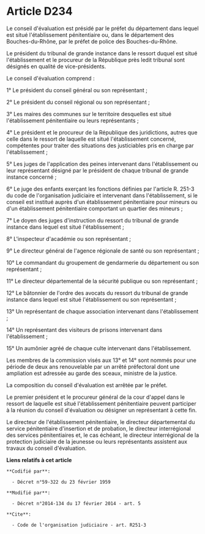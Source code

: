 # Article D234

Le conseil d'évaluation est présidé par le préfet du département dans lequel est situé l'établissement pénitentiaire ou, dans
le département des Bouches-du-Rhône, par le préfet de police des Bouches-du-Rhône. 

Le président du tribunal de grande instance dans le ressort duquel est situé l'établissement et le procureur de la République
près ledit tribunal sont désignés en qualité de vice-présidents. 

Le conseil d'évaluation comprend : 

1° Le président du conseil général ou son représentant ; 

2° Le président du conseil régional ou son représentant ; 

3° Les maires des communes sur le territoire desquelles est situé l'établissement pénitentiaire ou leurs représentants ; 

4° Le président et le procureur de la République des juridictions, autres que celle dans le ressort de laquelle est situé
l'établissement concerné, compétentes pour traiter des situations des justiciables pris en charge par l'établissement ; 

5° Les juges de l'application des peines intervenant dans l'établissement ou leur représentant désigné par le président de
chaque tribunal de grande instance concerné ; 

6° Le juge des enfants exerçant les fonctions définies par l'article R. 251-3 du code de l'organisation judiciaire et
intervenant dans l'établissement, si le conseil est institué auprès d'un établissement pénitentiaire pour mineurs ou d'un
établissement pénitentiaire comportant un quartier des mineurs ; 

7° Le doyen des juges d'instruction du ressort du tribunal de grande instance dans lequel est situé l'établissement ; 

8° L'inspecteur d'académie ou son représentant ; 

9° Le directeur général de l'agence régionale de santé ou son représentant ; 

10° Le commandant du groupement de gendarmerie du département ou son représentant ; 

11° Le directeur départemental de la sécurité publique ou son représentant ; 

12° Le bâtonnier de l'ordre des avocats du ressort du tribunal de grande instance dans lequel est situé l'établissement ou
son représentant ; 

13° Un représentant de chaque association intervenant dans l'établissement ; 

14° Un représentant des visiteurs de prisons intervenant dans l'établissement ; 

15° Un aumônier agréé de chaque culte intervenant dans l'établissement. 

Les membres de la commission visés aux 13° et 14° sont nommés pour une période de deux ans renouvelable par un arrêté
préfectoral dont une ampliation est adressée au garde des sceaux, ministre de la justice. 

La composition du conseil d'évaluation est arrêtée par le préfet. 

Le premier président et le procureur général de la cour d'appel dans le ressort de laquelle est situé l'établissement
pénitentiaire peuvent participer à la réunion du conseil d'évaluation ou désigner un représentant à cette fin. 

Le directeur de l'établissement pénitentiaire, le directeur départemental du service pénitentiaire d'insertion et de
probation, le directeur interrégional des services pénitentiaires et, le cas échéant, le directeur interrégional de la
protection judiciaire de la jeunesse ou leurs représentants assistent aux travaux du conseil d'évaluation.

**Liens relatifs à cet article**

	**Codifié par**:

	  - Décret n°59-322 du 23 février 1959

	**Modifié par**:

	  - Décret n°2014-134 du 17 février 2014 - art. 5

	**Cite**:

	  - Code de l'organisation judiciaire - art. R251-3
